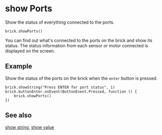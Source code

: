 # show Ports

Show the status of everything connected to the ports.

```sig
brick.showPorts()
```

You can find out what's connected to the ports on the brick and show its status. The status information from each sensor or motor connected is displayed on the screen.

## Example

Show the status of the ports on the brick when the `enter` button is pressed.

```blocks
brick.showString("Press ENTER for port status", 1)
brick.buttonEnter.onEvent(ButtonEvent.Pressed, function () {
    brick.showPorts()
})
```

## See also

[show string](/reference/brick/show-string), [show value](/reference/brick/show-value)